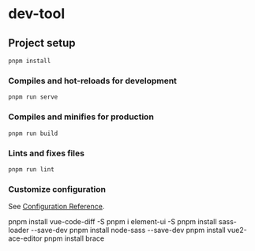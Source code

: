 # dev-tool

## Project setup
```
pnpm install
```

### Compiles and hot-reloads for development
```
pnpm run serve
```

### Compiles and minifies for production
```
pnpm run build
```

### Lints and fixes files
```
pnpm run lint
```

### Customize configuration
See [Configuration Reference](https://cli.vuejs.org/config/).

pnpm install vue-code-diff -S
pnpm i element-ui -S
pnpm install sass-loader --save-dev
pnpm install node-sass --save-dev
pnpm install vue2-ace-editor
pnpm install brace